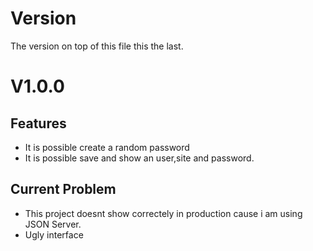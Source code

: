 # Version

The version on top of this file this the last.



# V1.0.0

## Features

- It is possible create a random password
- It is possible save and show an user,site and password.

## Current Problem

- This project doesnt show correctely in production cause i am using JSON Server.
- Ugly interface

